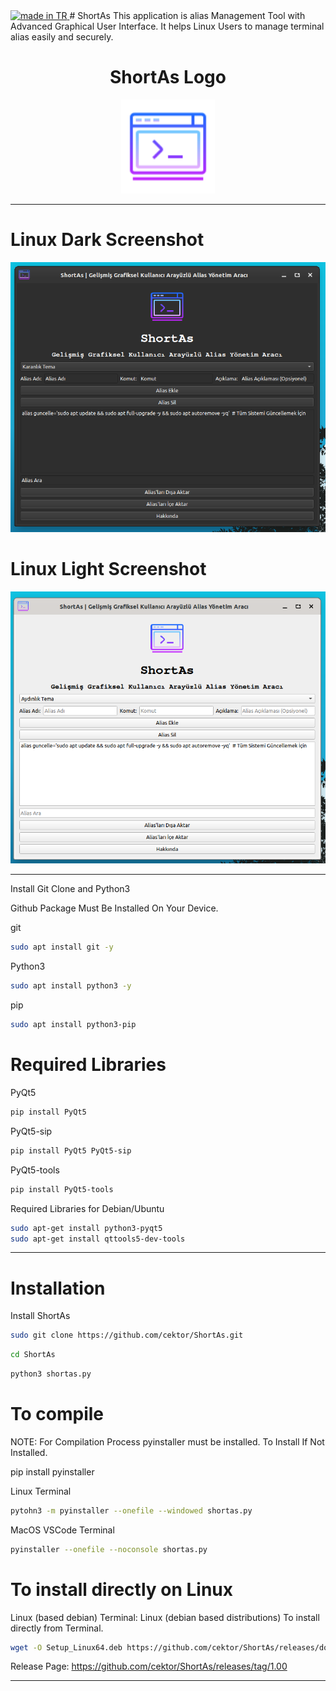 <a href="https://github.com/pedromxavier/flag-badges">
    <img src="https://raw.githubusercontent.com/pedromxavier/flag-badges/main/badges/TR.svg" alt="made in TR">
</a>
# ShortAs
This application is alias Management Tool with Advanced Graphical User Interface. It helps Linux Users to manage terminal alias easily and securely.

<h1 align="center">ShortAs Logo</h1>

<p align="center">
  <img src="shortaslo.png" alt="SEFIDE Logo" width="150" height="150">
</p>


----------------------

# Linux Dark Screenshot
![Linux(pardus_dark)](screenshot/shortas_pardus_dark.png)  

# Linux Light Screenshot
![Linux(pardus_light)](screenshot/shortas_pardus_light.png) 

--------------------
Install Git Clone and Python3

Github Package Must Be Installed On Your Device.

git
```bash
sudo apt install git -y
```

Python3
```bash
sudo apt install python3 -y 

```

pip
```bash
sudo apt install python3-pip

```

# Required Libraries

PyQt5
```bash
pip install PyQt5
```
PyQt5-sip
```bash
pip install PyQt5 PyQt5-sip
```

PyQt5-tools
```bash
pip install PyQt5-tools
```

Required Libraries for Debian/Ubuntu
```bash
sudo apt-get install python3-pyqt5
sudo apt-get install qttools5-dev-tools
```
----------------------------------


# Installation
Install ShortAs

```bash
sudo git clone https://github.com/cektor/ShortAs.git
```
```bash
cd ShortAs
```

```bash
python3 shortas.py

```

# To compile

NOTE: For Compilation Process pyinstaller must be installed. To Install If Not Installed.

pip install pyinstaller 

Linux Terminal 
```bash
pytohn3 -m pyinstaller --onefile --windowed shortas.py
```

MacOS VSCode Terminal 
```bash
pyinstaller --onefile --noconsole shortas.py
```

# To install directly on Linux





Linux (based debian) Terminal: Linux (debian based distributions) To install directly from Terminal.
```bash
wget -O Setup_Linux64.deb https://github.com/cektor/ShortAs/releases/download/1.00/Setup_Linux64.deb && sudo apt install ./Setup_Linux64.deb && sudo apt-get install -f -y
```


Release Page: https://github.com/cektor/ShortAs/releases/tag/1.00

----------------------------------
